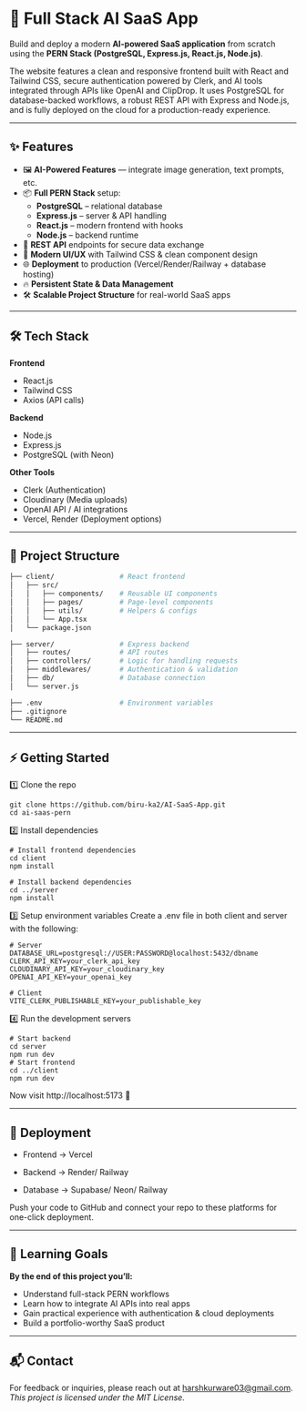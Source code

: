 # 🚀 Full Stack AI SaaS App

Build and deploy a modern **AI-powered SaaS application** from scratch using the **PERN Stack (PostgreSQL, Express.js, React.js, Node.js)**.  

The website features a clean and responsive frontend built with React and Tailwind CSS, secure authentication powered by Clerk, and AI tools integrated through APIs like OpenAI and ClipDrop. It uses PostgreSQL for database-backed workflows, a robust REST API with Express and Node.js, and is fully deployed on the cloud for a production-ready experience.  



---

## ✨ Features

- 🖼 **AI-Powered Features** — integrate image generation, text prompts, etc.  
- 📦 **Full PERN Stack** setup:  
  - **PostgreSQL** – relational database  
  - **Express.js** – server & API handling  
  - **React.js** – modern frontend with hooks  
  - **Node.js** – backend runtime  
- 📡 **REST API** endpoints for secure data exchange  
- 🎨 **Modern UI/UX** with Tailwind CSS & clean component design  
- 🌐 **Deployment** to production (Vercel/Render/Railway + database hosting)  
- 🔥 **Persistent State & Data Management**  
- 🛠 **Scalable Project Structure** for real-world SaaS apps

---

## 🛠️ Tech Stack

**Frontend**
- React.js  
- Tailwind CSS  
- Axios (API calls)  

**Backend**
- Node.js  
- Express.js  
- PostgreSQL (with Neon)  

**Other Tools**
- Clerk (Authentication)  
- Cloudinary (Media uploads)  
- OpenAI API / AI integrations  
- Vercel, Render (Deployment options)  

---

## 📂 Project Structure

```bash
├── client/                # React frontend
│   ├── src/
│   │   ├── components/    # Reusable UI components
│   │   ├── pages/         # Page-level components
│   │   ├── utils/         # Helpers & configs
│   │   └── App.tsx
│   └── package.json

├── server/                # Express backend
│   ├── routes/            # API routes
│   ├── controllers/       # Logic for handling requests
│   ├── middlewares/       # Authentication & validation
│   ├── db/                # Database connection
│   └── server.js

├── .env                   # Environment variables
├── .gitignore
└── README.md
```

---

## ⚡ Getting Started

1️⃣ Clone the repo
```
git clone https://github.com/biru-ka2/AI-SaaS-App.git
cd ai-saas-pern

```

2️⃣ Install dependencies
```
# Install frontend dependencies
cd client
npm install

# Install backend dependencies
cd ../server
npm install

```

3️⃣ Setup environment variables
Create a .env file in both client and server with the following:

```
# Server
DATABASE_URL=postgresql://USER:PASSWORD@localhost:5432/dbname
CLERK_API_KEY=your_clerk_api_key
CLOUDINARY_API_KEY=your_cloudinary_key
OPENAI_API_KEY=your_openai_key

# Client
VITE_CLERK_PUBLISHABLE_KEY=your_publishable_key

```

4️⃣ Run the development servers
```
# Start backend
cd server
npm run dev
# Start frontend
cd ../client
npm run dev
```
Now visit http://localhost:5173 🎉

---

## 🚀 Deployment

- Frontend → Vercel

- Backend → Render/ Railway

- Database → Supabase/ Neon/ Railway

Push your code to GitHub and connect your repo to these platforms for one-click deployment.

---

## 🧠 Learning Goals

**By the end of this project you’ll:**

- Understand full-stack PERN workflows
- Learn how to integrate AI APIs into real apps
- Gain practical experience with authentication & cloud deployments
- Build a portfolio-worthy SaaS product

---

## 📬 Contact

For feedback or inquiries, please reach out at harshkurware03@gmail.com. <br>
*This project is licensed under the MIT License.*

